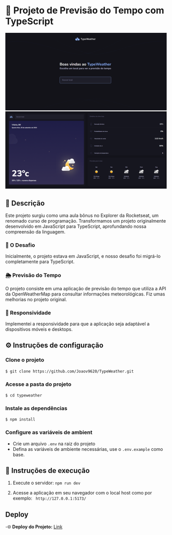 # 📌 Projeto de Previsão do Tempo com TypeScript
![Preview do projeto](image.png)
![Preview do projeto](image-1.png)

## 🚀 Descrição

Este projeto surgiu como uma aula bônus no Explorer da Rocketseat, um renomado curso de programação. Transformamos um projeto originalmente desenvolvido em JavaScript para TypeScript, aprofundando nossa compreensão da linguagem. 

### 🔧 O Desafio

Inicialmente, o projeto estava em JavaScript, e nosso desafio foi migrá-lo completamente para TypeScript.

### 🌦️ Previsão do Tempo

O projeto consiste em uma aplicação de previsão do tempo que utiliza a API da OpenWeatherMap para consultar informações meteorológicas. Fiz umas melhorias no projeto original.

### 📱 Responsividade

Implementei a responsividade para que a aplicação seja adaptável a dispositivos móveis e desktops.

## ⚙️ Instruções de configuração
### Clone o projeto
```
$ git clone https://github.com/Joaov9620/TypeWeather.git
```
### Acesse a pasta do projeto
```
$ cd typeweather
```

### Instale as dependências
```
$ npm install
```

###  Configure as variáveis de ambient
- Crie um arquivo `.env` na raiz do projeto
- Defina as variáveis de ambiente necessárias, use o `.env.example` como base.

## 🔧 Instruções de execução

1.  Execute o servidor: `npm run dev`

2.  Acesse a aplicação em seu navegador com o local host como por exemplo:
` http://127.0.0.1:5173/`

## Deploy 

-🌐 **Deploy do Projeto:** [Link](https://typeweatherprev.netlify.app)